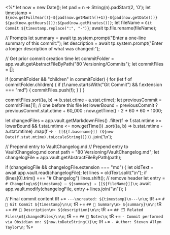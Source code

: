 <%*
let now = new Date();
let pad = n => String(n).padStart(2, '0');
let timestamp = `${now.getFullYear()}-${pad(now.getMonth()+1)}-${pad(now.getDate())} ${pad(now.getHours())}:${pad(now.getMinutes())}`;
let fileName = `Git Commit ${timestamp.replace(":", "-")}`;
await tp.file.rename(fileName);

// Prompts
let summary = await tp.system.prompt("Enter a one-line summary of this commit:");
let description = await tp.system.prompt("Enter a longer description of what was changed:");

// Get prior commit creation time
let commitFolder = app.vault.getAbstractFileByPath("80 Versioning/Commits");
let commitFiles = [];

if (commitFolder && "children" in commitFolder) {
  for (let f of commitFolder.children) {
    if (f.name.startsWith("Git Commit") && f.extension === "md") {
      commitFiles.push(f);
    }
  }
}

commitFiles.sort((a, b) => b.stat.ctime - a.stat.ctime);
let previousCommit = commitFiles[1]; // one before this file
let lowerBound = previousCommit ? previousCommit.stat.ctime + 60_000 : now.getTime() - 2 * 60 * 60 * 1000;

let changedFiles = app.vault.getMarkdownFiles()
  .filter(f => f.stat.mtime >= lowerBound && f.stat.mtime <= now.getTime())
  .sort((a, b) => b.stat.mtime - a.stat.mtime)
  .map(f => `- [[${f.basename}]] (${new Date(f.stat.mtime).toLocaleString()})`)
  .join('\n');

// Prepend entry to VaultChangelog.md
// Prepend entry to VaultChangelog.md
const path = "80 Versioning/VaultChangelog.md";
let changelogFile = app.vault.getAbstractFileByPath(path);

if (changelogFile && changelogFile.extension === "md") {
  let oldText = await app.vault.read(changelogFile);
  let lines = oldText.split("\n");
  if (lines[0].trim() === "# Changelog") lines.shift(); // remove header
  let entry = `# Changelog\n${timestamp} – ${summary} → [[${fileName}]]\n`;
  await app.vault.modify(changelogFile, entry + lines.join("\n"));
}




// Final commit content
tR += `---\ncreated: ${timestamp}\n---\n\n`;
tR += `# 🔖 Git Commit ${timestamp}\n\n`;
tR += `## 📌 Summary\n> ${summary}\n\n`;
tR += `## 📝 Description\n> ${description}\n\n`;
tR += `## 🗂 Related Files\n${changedFiles}\n\n`;
tR += `## 🧾 Notes\n`;
tR += `- Commit performed via Obsidian on: ${now.toDateString()}\n`;
tR += `- Author: Steven Allyn Taylor\n`;
%>
